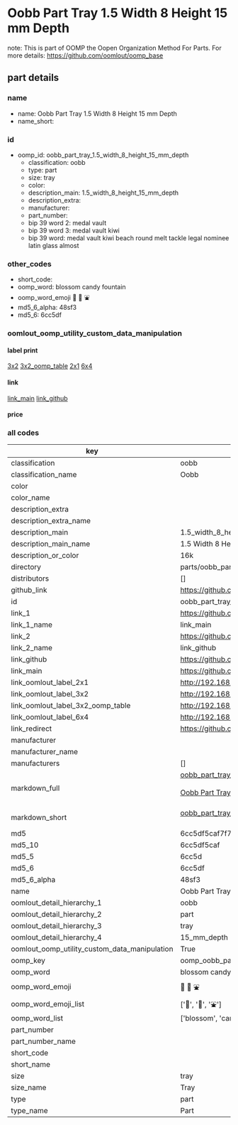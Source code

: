 # Oobb Part Tray 1.5 Width 8 Height 15 mm Depth  

note: This is part of OOMP the Oopen Organization Method For Parts. For more details: https://github.com/oomlout/oomp_base

##  part details
  







### name
* name: Oobb Part Tray 1.5 Width 8 Height 15 mm Depth
* name_short: 
### id
* oomp_id: oobb_part_tray_1.5_width_8_height_15_mm_depth
  * classification: oobb
  * type: part
  * size: tray
  * color: 
  * description_main: 1.5_width_8_height_15_mm_depth
  * description_extra: 
  * manufacturer: 
  * part_number: 
  * bip 39 word 2: medal vault
  * bip 39 word 3: medal vault kiwi
  * bip 39 word: medal vault kiwi beach round melt tackle legal nominee latin glass almost

### other_codes
* short_code: 
* oomp_word: blossom candy fountain
* oomp_word_emoji :blossom: :candy: :fountain:
* md5_6_alpha: 48sf3
* md5_6: 6cc5df






### oomlout_oomp_utility_custom_data_manipulation
#### label print
[3x2](http://192.168.1.245:1112/?label=oomp%2048sf3)
[3x2_oomp_table](http://192.168.1.108:1112/?label=oomp%2048sf3)
[2x1](http://192.168.1.242:1112/?label=oomp%2048sf3)
[6x4](http://192.168.1.55:1112/?label=oomp%2048sf3)    

#### link

[link_main](https://github.com/oomlout/oomlout_oomp_version_1_messy/tree/main/parts/oobb_part_tray_1.5_width_8_height_15_mm_depth) [link_github](https://github.com/oomlout/oomlout_oomp_version_1_messy/tree/main/parts/oobb_part_tray_1.5_width_8_height_15_mm_depth)                             

#### price







### all codes 
| key | value |  
| --- | --- |  
| classification | oobb |  
| classification_name | Oobb |  
| color |  |  
| color_name |  |  
| description_extra |  |  
| description_extra_name |  |  
| description_main | 1.5_width_8_height_15_mm_depth |  
| description_main_name | 1.5 Width 8 Height 15 mm Depth |  
| description_or_color | 16k |  
| directory | parts/oobb_part_tray_1.5_width_8_height_15_mm_depth |  
| distributors | [] |  
| github_link | https://github.com/oomlout/oomlout_oomp_part_src/tree/main/parts/oobb_part_tray_1.5_width_8_height_15_mm_depth |  
| id | oobb_part_tray_1.5_width_8_height_15_mm_depth |  
| link_1 | https://github.com/oomlout/oomlout_oomp_version_1_messy/tree/main/parts/oobb_part_tray_1.5_width_8_height_15_mm_depth |  
| link_1_name | link_main |  
| link_2 | https://github.com/oomlout/oomlout_oomp_version_1_messy/tree/main/parts/oobb_part_tray_1.5_width_8_height_15_mm_depth |  
| link_2_name | link_github |  
| link_github | https://github.com/oomlout/oomlout_oomp_version_1_messy/tree/main/parts/oobb_part_tray_1.5_width_8_height_15_mm_depth |  
| link_main | https://github.com/oomlout/oomlout_oomp_version_1_messy/tree/main/parts/oobb_part_tray_1.5_width_8_height_15_mm_depth |  
| link_oomlout_label_2x1 | http://192.168.1.242:1112/?label=oomp%2048sf3 |  
| link_oomlout_label_3x2 | http://192.168.1.245:1112/?label=oomp%2048sf3 |  
| link_oomlout_label_3x2_oomp_table | http://192.168.1.108:1112/?label=oomp%2048sf3 |  
| link_oomlout_label_6x4 | http://192.168.1.55:1112/?label=oomp%2048sf3 |  
| link_redirect | https://github.com/oomlout/oomlout_oomp_version_1_messy/tree/main/parts/oobb_part_tray_1.5_width_8_height_15_mm_depth |  
| manufacturer |  |  
| manufacturer_name |  |  
| manufacturers | [] |  
| markdown_full | [oobb_part_tray_1.5_width_8_height_15_mm_depth](none)<br>[](none)<br>[Oobb Part Tray 1.5 Width 8 Height 15 Mm Depth](none)<br><br> |  
| markdown_short | [oobb_part_tray_1.5_width_8_height_15_mm_depth](none)<br><br> |  
| md5 | 6cc5df5caf7f7ba22ade3136f6fc7452 |  
| md5_10 | 6cc5df5caf |  
| md5_5 | 6cc5d |  
| md5_6 | 6cc5df |  
| md5_6_alpha | 48sf3 |  
| name | Oobb Part Tray 1.5 Width 8 Height 15 mm Depth |  
| oomlout_detail_hierarchy_1 | oobb |  
| oomlout_detail_hierarchy_2 | part |  
| oomlout_detail_hierarchy_3 | tray |  
| oomlout_detail_hierarchy_4 | 15_mm_depth |  
| oomlout_oomp_utility_custom_data_manipulation | True |  
| oomp_key | oomp_oobb_part_tray_1.5_width_8_height_15_mm_depth |  
| oomp_word | blossom candy fountain |  
| oomp_word_emoji | :blossom: :candy: :fountain: |  
| oomp_word_emoji_list | [':blossom:', ':candy:', ':fountain:'] |  
| oomp_word_list | ['blossom', 'candy', 'fountain'] |  
| part_number |  |  
| part_number_name |  |  
| short_code |  |  
| short_name |  |  
| size | tray |  
| size_name | Tray |  
| type | part |  
| type_name | Part |  
